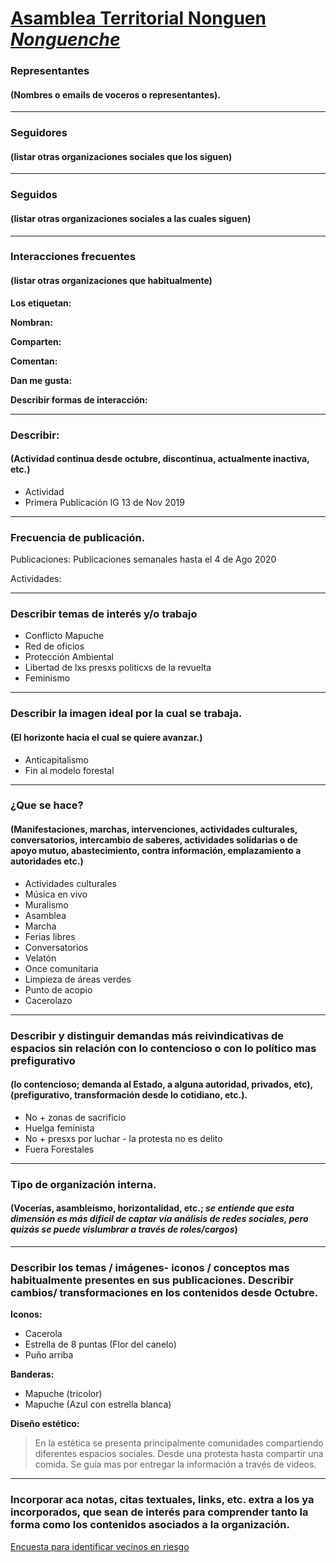 # [Asamblea Territorial Nonguen *Nonguenche*](https://www.instagram.com/asambleanonguen/)

### Representantes
#### (Nombres o emails de voceros o representantes).

---
### Seguidores
#### (listar otras organizaciones sociales que los siguen)

---
### Seguidos
#### (listar otras organizaciones sociales a las cuales siguen)

---
### Interacciones frecuentes
#### (listar otras organizaciones que habitualmente)

**Los etiquetan:**

**Nombran:**  

**Comparten:**

**Comentan:**

**Dan me gusta:**

**Describir formas de interacción:**


---
### Describir:
#### (Actividad continua desde octubre, discontinua, actualmente inactiva, etc.)

* Actividad  
* Primera Publicación IG 13 de Nov 2019 

---
### Frecuencia de publicación.

Publicaciones: Publicaciones semanales hasta el 4 de Ago 2020 

Actividades:

---
### Describir temas de interés y/o trabajo

* Conflicto Mapuche 
* Red de oficios
* Protección Ambiental
* Libertad de lxs presxs politicxs de la revuelta
* Feminismo 

---
### Describir la imagen ideal por la cual se trabaja.
#### (El horizonte hacia el cual se quiere avanzar.)

* Anticapitalismo 
* Fin al modelo forestal 

---
### ¿Que se hace?
#### (Manifestaciones, marchas, intervenciones, actividades culturales, conversatorios, intercambio de saberes, actividades solidarias o de apoyo mutuo, abastecimiento, contra información, emplazamiento a autoridades etc.)

* Actividades culturales 
* Música en vivo
* Muralismo 
* Asamblea 
* Marcha 
* Ferias libres 
* Conversatorios 
* Velatón  
* Once comunitaria 
* Limpieza de áreas verdes 
* Punto de acopio 
* Cacerolazo 


---
### Describir y distinguir demandas más reivindicativas de espacios sin relación con lo contencioso o con lo político mas prefigurativo
#### (lo contencioso; demanda al Estado, a alguna autoridad, privados, etc), (prefigurativo, transformación desde lo cotidiano, etc.).

* No + zonas de sacrificio 
* Huelga feminista 
* No + presxs por luchar - la protesta no es delito 
* Fuera Forestales 

---
### Tipo de organización interna.
#### (Vocerías, asambleísmo, horizontalidad, etc.; *se entiende que esta dimensión es más difícil de captar vía análisis de redes sociales, pero quizás se puede vislumbrar a través de roles/cargos*)


---
### Describir los temas / imágenes- iconos / conceptos mas habitualmente presentes en sus publicaciones. Describir cambios/ transformaciones en los contenidos desde Octubre.


**Iconos:**

* Cacerola 
* Estrella de 8 puntas (Flor del canelo)
* Puño arriba 

**Banderas:**

* Mapuche (tricolor)
* Mapuche (Azul con estrella blanca)

**Diseño estético:**

> En la estética se presenta principalmente comunidades compartiendo diferentes espacios sociales. Desde una protesta hasta compartir una comida. Se guía mas por entregar la información a través de videos. 

---
### Incorporar aca notas, citas textuales, links, etc. extra a los ya incorporados, que sean de interés para comprender tanto la forma como los contenidos asociados a la organización.


[Encuesta para identificar vecinos en riesgo](https://docs.google.com/forms/d/e/1FAIpQLScrbdLzIySOkwXSU3InPlENeW1Q-ROp1fjl6GFLZT4Ks9tQMg/viewform?vc=0&c=0&w=1) 